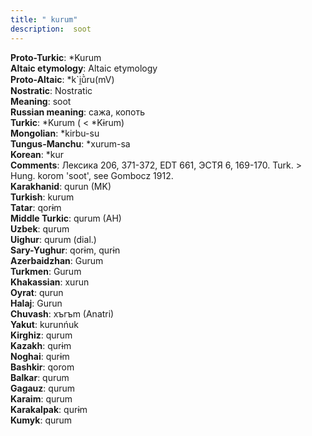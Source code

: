 ```yaml
---
title: " kurum"
description:  soot
---
```


<strong>Proto-Turkic</strong>:  *Kurum<br>
<strong>Altaic etymology</strong>:  Altaic etymology<br>
<strong> Proto-Altaic</strong>:  *k`i̯ŭ̀ru(mV)<br>
<strong>Nostratic</strong>:  Nostratic<br>
<strong>Meaning</strong>:  soot<br>
<strong>Russian meaning</strong>:  сажа, копоть<br>
<strong>Turkic</strong>:  *Kurum ( < *Kɨrum)<br>
<strong>Mongolian</strong>:  *kirbu-su<br>
<strong>Tungus-Manchu</strong>:  *xurum-sa<br>
<strong>Korean</strong>:  *kur<br>
<strong>Comments</strong>:  Лексика 206, 371-372, EDT 661, ЭСТЯ 6, 169-170. Turk. > Hung. korom 'soot', see Gombocz 1912.<br>
<strong>Karakhanid</strong>:  qurun (MK)<br>
<strong>Turkish</strong>:  kurum<br>
<strong>Tatar</strong>:  qorɨm<br>
<strong>Middle Turkic</strong>:  qurum (AH)<br>
<strong>Uzbek</strong>:  qurum<br>
<strong>Uighur</strong>:  qurum (dial.)<br>
<strong>Sary-Yughur</strong>:  qorɨm, qurɨn<br>
<strong>Azerbaidzhan</strong>:  Gurum<br>
<strong>Turkmen</strong>:  Gurum<br>
<strong>Khakassian</strong>:  xurun<br>
<strong>Oyrat</strong>:  qurun<br>
<strong>Halaj</strong>:  Gurun<br>
<strong>Chuvash</strong>:  xъrъm (Anatri)<br>
<strong>Yakut</strong>:  kurunńuk<br>
<strong>Kirghiz</strong>:  qurum<br>
<strong>Kazakh</strong>:  qurɨm<br>
<strong>Noghai</strong>:  qurɨm<br>
<strong>Bashkir</strong>:  qorom<br>
<strong>Balkar</strong>:  qurum<br>
<strong>Gagauz</strong>:  qurum<br>
<strong>Karaim</strong>:  qurum<br>
<strong>Karakalpak</strong>:  qurɨm<br>
<strong>Kumyk</strong>:  qurum<br>


